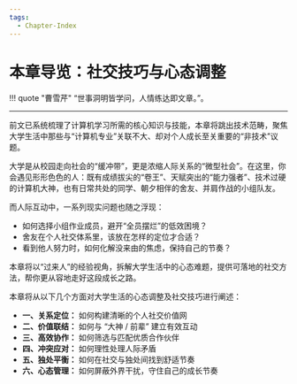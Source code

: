 ```yaml
---
tags:
  - Chapter-Index
---
```


# 本章导览：社交技巧与心态调整

!!! quote "曹雪芹"
    “世事洞明皆学问，人情练达即文章。”。

---
前文已系统梳理了计算机学习所需的核心知识与技能，本章将跳出技术范畴，聚焦大学生活中那些与“计算机专业”关联不大、却对个人成长至关重要的“非技术”议题。

大学是从校园走向社会的“缓冲带”，更是浓缩人际关系的“微型社会”。在这里，你会遇见形形色色的人：既有成绩拔尖的“卷王”、天赋突出的“能力强者”、技术过硬的计算机大神，也有日常共处的同学、朝夕相伴的舍友、并肩作战的小组队友。

而人际互动中，一系列现实问题也随之浮现：

*   如何选择小组作业成员，避开“全员摆烂”的低效困境？
*   舍友在个人社交体系里，该放在怎样的定位才合适？
*   看到他人努力时，如何化解没来由的焦虑，保持自己的节奏？

本章将以“过来人”的经验视角，拆解大学生活中的心态难题，提供可落地的社交方法，帮你更从容地走好这段成长之路。

本章将从以下几个方面对大学生活的心态调整及社交技巧进行阐述：

*  **一、关系定位：** 如何构建清晰的个人社交价值网 
*  **二、价值联结：** 如何与 “大神 / 前辈” 建立有效互动
*  **三、高效协作：** 如何筛选与匹配优质合作伙伴
*  **四、冲突应对：** 如何理性处理人际矛盾
*  **五、独处平衡：** 如何在社交与独处间找到舒适节奏
*  **六、心态管理：** 如何屏蔽外界干扰，守住自己的成长节奏

